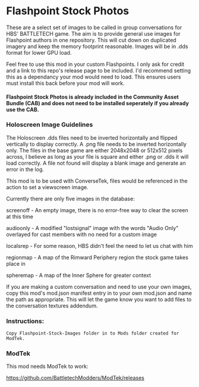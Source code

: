 # Flashpoint Stock Photos
These are a select set of images to be called in group conversations for HBS' BATTLETECH game. The aim is to provide general use images for Flashpoint authors in one repository. This will cut down on duplicated imagery and keep the memory footprint reasonable. Images will be in .dds format for lower GPU load. 

Feel free to use this mod in your custom Flashpoints.  I only ask for credit and a link to this repo's release page to be included. I'd recommend setting this as a dependancy your mod would need to load.  This ensures users must install this back before your mod will work.

####  Flashpoint Stock Photos is already included in the Community Asset Bundle (CAB) and does not need to be installed seperately if you already use the CAB.

### Holoscreen Image Guidelines
The Holoscreen .dds files need to be inverted horizontally and flipped vertically to display correctly. A .png file needs to be inverted horizontally only. The files in the base game are either 2048x2048 or 512x512 pixels across, I believe as long as your file is square and either .png or .dds it will load correctly. A file not found will display a blank image and generate an error in the log.


This mod is to be used with ConverseTek, files would be referenced in the action to set a viewscreen image.

Currently there are only five images in the database:


screenoff - An empty image, there is no error-free way to clear the screen at this time


audioonly - A modified "lostsignal" image with the words "Audio Only" overlayed for cast members with no need for a custom image


localsrep - For some reason, HBS didn't feel the need to let us chat with him


regionmap - A map of the Rimward Periphery region the stock game takes place in


spheremap - A map of the Inner Sphere for greater context


If you are making a custom conversation and need to use your own images, copy this mod's mod.json manifest entry in to your own mod.json and name the path as appropriate. This will let the game know you want to add files to the conversation textures addendum.

### Instructions:

    Copy Flashpoint-Stock-Images folder in to Mods folder created for ModTek.
    
### ModTek
This mod needs ModTek to work:

https://github.com/BattletechModders/ModTek/releases
